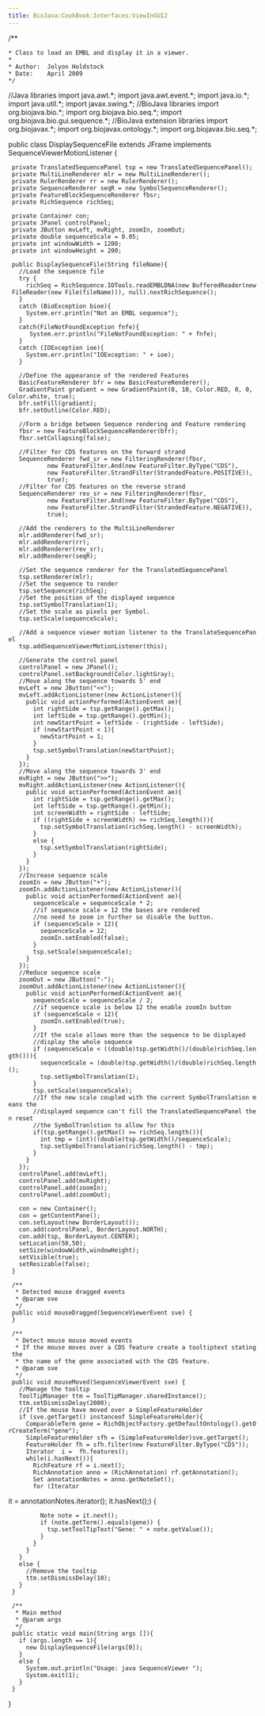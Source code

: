 ```yaml
---
title: BioJava:CookBook:Interfaces:ViewInGUI2
---
```


<java> /\*\*

`* Class to load an EMBL and display it in a viewer.`  
`*`  
`* Author:  Jolyon Holdstock`  
`* Date:    April 2009`  
`*/`

//Java libraries import java.awt.\*; import java.awt.event.\*; import
java.io.\*; import java.util.\*; import javax.swing.\*; //BioJava
libraries import org.biojava.bio.\*; import org.biojava.bio.seq.\*;
import org.biojava.bio.gui.sequence.\*; //BioJava extension libraries
import org.biojavax.\*; import org.biojavax.ontology.\*; import
org.biojavax.bio.seq.\*;

public class DisplaySequenceFile extends JFrame implements
SequenceViewerMotionListener {

` private TranslatedSequencePanel tsp = new TranslatedSequencePanel();`  
` private MultiLineRenderer mlr = new MultiLineRenderer();`  
` private RulerRenderer rr = new RulerRenderer();`  
` private SequenceRenderer seqR = new SymbolSequenceRenderer();`  
` private FeatureBlockSequenceRenderer fbsr;`  
` private RichSequence richSeq;`

` private Container con;`  
` private JPanel controlPanel;`  
` private JButton mvLeft, mvRight, zoomIn, zoomOut;`  
` private double sequenceScale = 0.05;`  
` private int windowWidth = 1200;`  
` private int windowHeight = 200;`

` public DisplaySequenceFile(String fileName){`  
`   //Load the sequence file`  
`   try {`  
`     richSeq = RichSequence.IOTools.readEMBLDNA(new BufferedReader(new FileReader(new File(fileName))), null).nextRichSequence();`  
`   }`  
`   catch (BioException bioe){`  
`     System.err.println("Not an EMBL sequence");`  
`   }`  
`   catch(FileNotFoundException fnfe){`  
`      System.err.println("FileNotFoundException: " + fnfe);`  
`   }`  
`   catch (IOException ioe){`  
`     System.err.println("IOException: " + ioe);`  
`   }`

`   //Define the appearance of the rendered Features`  
`   BasicFeatureRenderer bfr = new BasicFeatureRenderer();`  
`   GradientPaint gradient = new GradientPaint(0, 10, Color.RED, 0, 0, Color.white, true);`  
`   bfr.setFill(gradient);`  
`   bfr.setOutline(Color.RED);`

`   //Form a bridge between Sequence rendering and Feature rendering`  
`   fbsr = new FeatureBlockSequenceRenderer(bfr);`  
`   fbsr.setCollapsing(false);`

`   //Filter for CDS features on the forward strand`  
`   SequenceRenderer fwd_sr = new FilteringRenderer(fbsr,`  
`           new FeatureFilter.And(new FeatureFilter.ByType("CDS"),`  
`           new FeatureFilter.StrandFilter(StrandedFeature.POSITIVE)),`  
`           true);`  
`   //Filter for CDS features on the reverse strand`  
`   SequenceRenderer rev_sr = new FilteringRenderer(fbsr,`  
`           new FeatureFilter.And(new FeatureFilter.ByType("CDS"),`  
`           new FeatureFilter.StrandFilter(StrandedFeature.NEGATIVE)),`  
`           true);`

`   //Add the renderers to the MultiLineRenderer`  
`   mlr.addRenderer(fwd_sr);`  
`   mlr.addRenderer(rr);`  
`   mlr.addRenderer(rev_sr);`  
`   mlr.addRenderer(seqR);`

`   //Set the sequence renderer for the TranslatedSequencePanel`  
`   tsp.setRenderer(mlr);`  
`   //Set the sequence to render`  
`   tsp.setSequence(richSeq);`  
`   //Set the position of the displayed sequence`  
`   tsp.setSymbolTranslation(1);`  
`   //Set the scale as pixels per Symbol.`  
`   tsp.setScale(sequenceScale);`

`   //Add a sequence viewer motion listener to the TranslateSequencePanel`  
`   tsp.addSequenceViewerMotionListener(this);`

`   //Generate the control panel`  
`   controlPanel = new JPanel();`  
`   controlPanel.setBackground(Color.lightGray);`  
`   //Move along the sequence towards 5' end`  
`   mvLeft = new JButton("<<");`  
`   mvLeft.addActionListener(new ActionListener(){`  
`     public void actionPerformed(ActionEvent ae){`  
`       int rightSide = tsp.getRange().getMax();`  
`       int leftSide = tsp.getRange().getMin();`  
`       int newStartPoint = leftSide - (rightSide - leftSide);`  
`       if (newStartPoint < 1){`  
`         newStartPoint = 1;`  
`       }`  
`       tsp.setSymbolTranslation(newStartPoint);`  
`     }`  
`   });`  
`   //Move along the sequence towards 3' end`  
`   mvRight = new JButton(">>");`  
`   mvRight.addActionListener(new ActionListener(){`  
`     public void actionPerformed(ActionEvent ae){`  
`       int rightSide = tsp.getRange().getMax();`  
`       int leftSide = tsp.getRange().getMin();`  
`       int screenWidth = rightSide - leftSide;`  
`       if ((rightSide + screenWidth) >= richSeq.length()){`  
`         tsp.setSymbolTranslation(richSeq.length() - screenWidth);`  
`       }`  
`       else {`  
`         tsp.setSymbolTranslation(rightSide);`  
`       }`  
`     }`  
`   });`  
`   //Increase sequence scale`  
`   zoomIn = new JButton("+");`  
`   zoomIn.addActionListener(new ActionListener(){`  
`     public void actionPerformed(ActionEvent ae){`  
`       sequenceScale = sequenceScale * 2;`  
`       //if sequence scale = 12 the bases are rendered`  
`       //no need to zoom in further so disable the button.`  
`       if (sequenceScale > 12){`  
`         sequenceScale = 12;`  
`         zoomIn.setEnabled(false);`  
`       }`  
`       tsp.setScale(sequenceScale);`  
`     }`  
`   });`  
`   //Reduce sequence scale`  
`   zoomOut = new JButton("-");`  
`   zoomOut.addActionListener(new ActionListener(){`  
`     public void actionPerformed(ActionEvent ae){`  
`       sequenceScale = sequenceScale / 2;`  
`       //if sequence scale is below 12 the enable zoomIn button`  
`       if (sequenceScale < 12){`  
`         zoomIn.setEnabled(true);`  
`       }`  
`       //If the scale allows more than the sequence to be displayed`  
`       //display the whole sequence`  
`       if (sequenceScale < ((double)tsp.getWidth()/(double)richSeq.length())){`  
`         sequenceScale = (double)tsp.getWidth()/(double)richSeq.length();`  
`         tsp.setSymbolTranslation(1);`  
`       }`  
`       tsp.setScale(sequenceScale);`  
`       //If the new scale coupled with the current SymbolTranslation means the`  
`       //displayed sequence can't fill the TranslatedSequencePanel then reset `  
`       //the SymbolTranlstion to allow for this`  
`       if(tsp.getRange().getMax() >= richSeq.length()){`  
`         int tmp = (int)((double)tsp.getWidth()/sequenceScale);`  
`         tsp.setSymbolTranslation(richSeq.length() - tmp);`  
`       }`  
`     }`  
`   });`  
`   controlPanel.add(mvLeft);`  
`   controlPanel.add(mvRight);`  
`   controlPanel.add(zoomIn);`  
`   controlPanel.add(zoomOut);`

`   con = new Container();`  
`   con = getContentPane();`  
`   con.setLayout(new BorderLayout());`  
`   con.add(controlPanel, BorderLayout.NORTH);`  
`   con.add(tsp, BorderLayout.CENTER);`  
`   setLocation(50,50);`  
`   setSize(windowWidth,windowHeight);`  
`   setVisible(true);`  
`   setResizable(false);`  
` }`

` /**`  
`  * Detected mouse dragged events`  
`  * @param sve`  
`  */`  
` public void mouseDragged(SequenceViewerEvent sve) {`  
` }`

` /**`  
`  * Detect mouse mouse moved events`  
`  * If the mouse moves over a CDS feature create a tooltiptext stating the`  
`  * the name of the gene associated with the CDS feature.`  
`  * @param sve`  
`  */`  
` public void mouseMoved(SequenceViewerEvent sve) {`  
`   //Manage the tooltip`  
`   ToolTipManager ttm = ToolTipManager.sharedInstance();`  
`   ttm.setDismissDelay(2000);`  
`   //If the mouse have moved over a SimpleFeatureHolder`  
`   if (sve.getTarget() instanceof SimpleFeatureHolder){`  
`     ComparableTerm gene = RichObjectFactory.getDefaultOntology().getOrCreateTerm("gene");`  
`     SimpleFeatureHolder sfh = (SimpleFeatureHolder)sve.getTarget();`  
`     FeatureHolder fh = sfh.filter(new FeatureFilter.ByType("CDS"));`  
`     Iterator `<RichFeature>` i =  fh.features();`  
`     while(i.hasNext()){`  
`       RichFeature rf = i.next();`  
`       RichAnnotation anno = (RichAnnotation) rf.getAnnotation();`  
`       Set annotationNotes = anno.getNoteSet();`  
`       for (Iterator `

<Note>
it = annotationNotes.iterator(); it.hasNext();) {

`         Note note = it.next();`  
`         if (note.getTerm().equals(gene)) {`  
`           tsp.setToolTipText("Gene: " + note.getValue());`  
`         }`  
`       }`  
`     }`  
`   }`  
`   else {`  
`     //Remove the tooltip`  
`     ttm.setDismissDelay(10);`  
`   }`  
` }`

` /**`  
`  * Main method`  
`  * @param args`  
`  */`  
` public static void main(String args []){`  
`   if (args.length == 1){`  
`     new DisplaySequenceFile(args[0]);`  
`   }`  
`   else {`  
`     System.out.println("Usage: java SequenceViewer `<Genbank file>`");`  
`     System.exit(1);`  
`   }`  
` }`

} </java>
